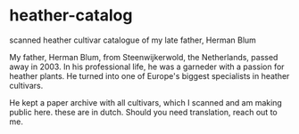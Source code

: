 # heather-catalog
scanned heather cultivar catalogue of my late father, Herman Blum

My father, Herman Blum, from Steenwijkerwold, the Netherlands, passed away in 2003.
In his professional life, he was a garneder with a passion for heather plants. He turned into one of Europe's biggest specialists in heather cultivars.

He kept a paper archive with all cultivars, which I scanned and am making public here.
these are in dutch. Should you need translation, reach out to me.
